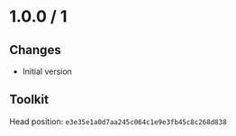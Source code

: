 # 1.0.0 / 1

## Changes

- Initial version

## Toolkit

Head position: `e3e35e1a0d7aa245c064c1e9e3fb45c8c268d838`


